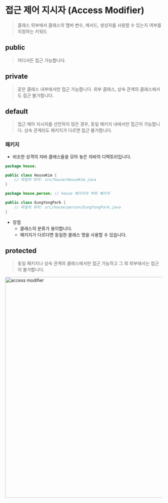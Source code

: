 # 접근 제어 지시자 (Access Modifier)
> 클래스 외부에서 클래스의 멤버 변수, 메서드, 생성자를 사용할 수 있는지 여부를 지정하는 키워드

## public 
> 어디서든 접근 가능합니다. 

## private
> 같은 클래스 내부에서만 접근 가능합니다. 
> 외부 클래스, 상속 관계의 클래스에서도 접근 불가합니다. 

## default
> 접근 제어 지시자를 선언하지 않은 경우, 동일 패키지 내에서만 접근이 가능합니다.
> 상속 관계라도 패키지가 다르면 접근 불가합니다. 

### 패키지
- 비슷한 성격의 자바 클래스들을 모아 놓은 자바의 디렉토리입니다. 
```Java
package house;

public class HouseKim {
    // 파일의 위치: src/house/HouseKim.java
}
```

```Java
package house.person; // house 패키지의 하위 패키지 

public class EungYongPark {
    // 파일의 위치: src/house/person/EungYongPark.java
}
```

- 장점
    - 클래스의 분류가 용이합니다.
    - 패키지가 다르다면 동일한 클래스 명을 사용할 수 있습니다. 

## protected
> 동일 패키지나 상속 관계의 클래스에서만 접근 가능하고 그 외 외부에서는 접근이 불가합니다. 

<img width="704" alt="access modifier" src="https://user-images.githubusercontent.com/31344894/202730719-48d9b566-f47c-4691-ac7f-d49cbcb7f98e.png">


